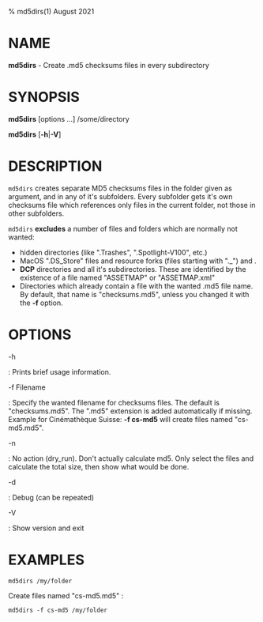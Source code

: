 ﻿% md5dirs(1) August 2021

NAME
====

**md5dirs** - Create .md5 checksums files in every subdirectory

SYNOPSIS
========

**md5dirs** \[options ...] /some/directory

**md5dirs** \[**-h**|**-V**]

DESCRIPTION
===========

`md5dirs` creates separate MD5 checksums files in the folder given as argument, and in any of it's subfolders. Every subfolder gets it's own checksums file which references only files in the current folder, not those in other subfolders.

`md5dirs` **excludes** a number of files and folders which are normally not wanted:

* hidden directories (like ".Trashes", ".Spotlight-V100", etc.)
* MacOS ".DS_Store" files and resource forks (files starting with "._") and .
* **DCP** directories and all it's subdirectories. These are identified by the existence of a file named "ASSETMAP" or "ASSETMAP.xml"
* Directories which already contain a file with the wanted .md5 file name. By default, that name is "checksums.md5", unless you changed it with the **-f** option.

OPTIONS
=======

-h

:   Prints brief usage information.

-f Filename

: Specify the wanted filename for checksums files. The default is "checksums.md5". The ".md5" extension is added automatically if missing.
Example for Cinémathèque Suisse: **-f cs-md5** will create files named "cs-md5.md5".

-n

:  No action (dry_run). Don't actually calculate md5. Only select the files and calculate the total size, then show what would be done.

-d

:   Debug (can be repeated)

-V

: Show version and exit


EXAMPLES
=========
    md5dirs /my/folder

Create files named "cs-md5.md5" :

    md5dirs -f cs-md5 /my/folder

